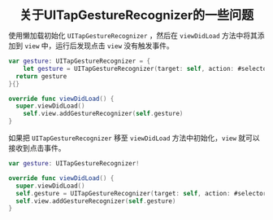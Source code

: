 <center><font size="5"><b>关于UITapGestureRecognizer的一些问题</b></font></center>

使用懒加载初始化 `UITapGestureRecognizer` ，然后在 `viewDidLoad` 方法中将其添加到 `view` 中，运行后发现点击 `view` 没有触发事件。

```swift
var gesture: UITapGestureRecognizer = {
 	let gesture = UITapGestureRecognizer(target: self, action: #selector(tap(sender:)))
  return gesture
}{}

override func viewDidLoad() {
  super.viewDidLoad()
	self.view.addGestureRecognizer(self.gesture)
}
```

如果把 `UITapGestureRecognizer` 移至 `viewDidLoad` 方法中初始化，`view` 就可以接收到点击事件。

```swift
var gesture: UITapGestureRecognizer!

override func viewDidLoad() {
  super.viewDidLoad()
  self.gesture = UITapGestureRecognizer(target: self, action: #selector(tap(sender:)))
  self.view.addGestureRecognizer(self.gesture)
}
```

